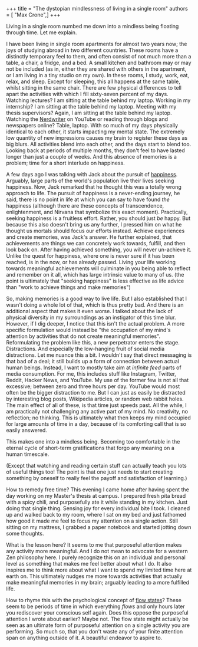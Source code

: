+++
title = "The dystopian mindlessness of living in a single room"
authors = [ "Max Crone",]
+++


Living in a single room numbed me down into a mindless being floating through time. Let me explain.

I have been living in single room apartments for almost two years now; the joys of studying abroad in two different countries. These rooms have a distinctly temporary feel to them, and often consist of not much more than a table, a chair, a fridge, and a bed. A small kitchen and bathroom may or may not be included (as in, either they are shared with others in the apartment, or I am living in a tiny studio on my own). In these rooms, I study, work, eat, relax, and sleep. Except for sleeping, this all happens at the same table, whilst sitting in the same chair. There are few physical differences to tell apart the activities with which I fill sixty-seven percent of my days. Watching lectures? I am sitting at the table behind my laptop. Working in my internship? I am sitting at the table behind my laptop. Meeting with my thesis supervisors? Again, I am sitting at the table behind my laptop. Watching the [Nerdwriter](https://www.youtube.com/user/Nerdwriter1) on YouTube or reading through blogs and newspapers online? Table, laptop. With so much of my days physically identical to each other, it starts impacting my mental state. The extremely low quantity of new impressions causes my brain to register these days as big blurs. All activities blend into each other, and the days start to blend too. Looking back at periods of multiple months, they don't feel to have lasted longer than just a couple of weeks. And this absence of memories is a problem; time for a short interlude on happiness.

A few days ago I was talking with Jack about the pursuit of [happiness](https://en.wikipedia.org/wiki/Happiness). Arguably, large parts of the world's population live their lives seeking happiness. Now, Jack remarked that he thought this was a totally wrong approach to life. The pursuit of happiness is a never-ending journey, he said, there is no point in life at which you can say to have found *the* happiness (although there are these concepts of transcendence, enlightenment, and Nirvana that symbolize this exact moment). Practically, seeking happiness is a fruitless effort. Rather, you should just *be* happy. But because this also doesn't bring us any further, I pressed him on what he thought us mortals should focus our efforts instead. Achieve experiences and create memories, was Jack's answer. He further explained, that achievements are things we can concretely work towards, fulfill, and then look back on. After having achieved something, you will never un-achieve it. Unlike the quest for happiness, where one is never sure if it has been reached, is in the now, or has already passed. Living your life working towards meaningful achievements will culminate in you being able to reflect and remember on it all, which has large intrinsic value to many of us. (the point is ultimately that "seeking happiness" is less effective as life advice than "work to achieve things and make memories")

So, making memories is a good way to live life. But I also established that I wasn't doing a whole lot of that, which is thus pretty bad. And there is an additional aspect that makes it even worse. I talked about the lack of physical diversity in my surroundings as an instigator of this time blur. However, if I dig deeper, I notice that this isn't the actual problem. A more specific formulation would instead be "the occupation of my mind's attention by activities that do not create meaningful memories". Reformulating the problem like this, a new perpetrator enters the stage. Distractions. And especially the low-hanging fruit of social media distractions. Let me nuance this a bit. I wouldn't say that direct messaging is that bad of a deal; it still builds up a form of connection between actual human beings. Instead, I want to mostly take aim at *infinite feed* parts of media consumption. For me, this includes stuff like Instagram, Twitter, Reddit, Hacker News, and YouTube. My use of the former few is not all that excessive; between zero and three hours per day. YouTube would most often be the bigger distraction to me. But I can just as easily be distracted by interesting blog posts, Wikipedia articles, or random web rabbit holes. The main effect of all of these, is that time just speeds past. All the while, I am practically not challenging any active part of my mind. No creativity, no reflection; no thinking. This is ultimately what then keeps my mind occupied for large amounts of time in a day, because of its comforting call that is so easily answered.

This makes one into a mindless being. Becoming too comfortable in the eternal cycle of short-term gratifications that forgo any meaning on a human timescale.

(Except that watching and reading certain stuff can actually teach you lots of useful things too! The point is that one just needs to start creating something by oneself to really feel the payoff and satisfaction of learning.)

How to remedy free time? This evening I came home after having spent the day working on my Master's thesis at campus. I prepared fresh pita bread with a spicy chili, and purposefully ate it while standing in my kitchen. Just doing that single thing. Sensing joy for every individual bite I took. I cleaned up and walked back to my room, where I sat on my bed and just fathomed how good it made me feel to focus my attention on a single action. Still sitting on my mattress, I grabbed a paper notebook and started jotting down some thoughts.

What is the lesson here? It seems to me that purposeful attention makes any activity more meaningful. And I do not mean to advocate for a western Zen philosophy here. I purely recognize this on an individual and personal level as something that makes me feel better about what I do. It also inspires me to think more about what I want to spend my limited time here at earth on. This ultimately nudges me more towards activities that actually make meaningful memories in my brain; arguably leading to a more fulfilled life.

How to rhyme this with the psychological concept of [flow states](https://en.wikipedia.org/wiki/Flow_(psychology))? These seem to be periods of time in which everything *flows* and only hours later you rediscover your conscious self again. Does this oppose the purposeful attention I wrote about earlier? Maybe not. The flow state might actually be seen as an ultimate form of purposeful attention on a single activity you are performing. So much so, that you don't waste any of your finite attention span on anything outside of it. A beautiful endeavor to aspire to. 
